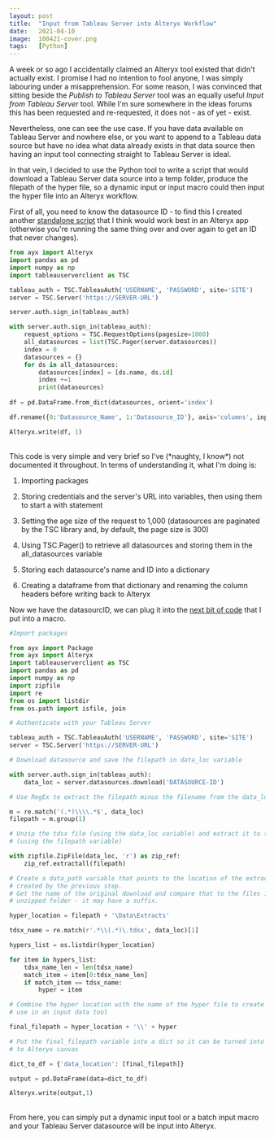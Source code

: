 ```yaml
---
layout: post
title:  "Input from Tableau Server into Alteryx Workflow"
date:   2021-04-10
image:  100421-cover.png
tags:   [Python]
---
```

A week or so ago I accidentally claimed an Alteryx tool existed that didn't actually exist. I promise I had no intention to fool anyone, I was simply labouring under a misapprehension. For some reason, I was convinced that sitting beside the *Publish to Tableau Server* tool was an equally useful *Input from Tableau Server* tool. While I'm sure somewhere in the ideas forums this has been requested and re-requested, it does not - as of yet - exist.

Nevertheless, one can see the use case. If you have data available on Tableau Server and nowhere else, or you want to append to a Tableau data source but have no idea what data already exists in that data source then having an input tool connecting straight to Tableau Server is ideal.

In that vein, I decided to use the Python tool to write a script that would download a Tableau Server data source into a temp folder, produce the filepath of the hyper file, so a dynamic input or input macro could then input the hyper file into an Alteryx workflow.

First of all, you need to know the datasource ID - to find this I created another [standalone script](https://github.com/CRMarland/tableauservertoalteryx/blob/master/tabserverdatasourceids.py) that I think would work best in an Alteryx app (otherwise you're running the same thing over and over again to get an ID that never changes).

```python
from ayx import Alteryx
import pandas as pd
import numpy as np
import tableauserverclient as TSC

tableau_auth = TSC.TableauAuth('USERNAME', 'PASSWORD', site='SITE')
server = TSC.Server('https://SERVER-URL')

server.auth.sign_in(tableau_auth)

with server.auth.sign_in(tableau_auth):
    request_options = TSC.RequestOptions(pagesize=1000)
    all_datasources = list(TSC.Pager(server.datasources))
    index = 0
    datasources = {}
    for ds in all_datasources:
        datasources[index] = [ds.name, ds.id]
        index +=1
        print(datasources)
       
df = pd.DataFrame.from_dict(datasources, orient='index')

df.rename({0:'Datasource_Name', 1:'Datasource_ID'}, axis='columns', inplace=True)

Alteryx.write(df, 1)
```
<br/>
This code is very simple and very brief so I've (*naughty, I know*) not documented it throughout. In terms of understanding it, what I'm doing is:

1. Importing packages

2. Storing credentials and the server's URL into variables, then using them to start a with statement

3. Setting the age size of the request to 1,000 (datasources are paginated by the TSC library and, by default, the page size is 300)

4. Using TSC.Pager() to retrieve all datasources and storing them in the all_datasources variable

5. Storing each datasource's name and ID into a dictionary

6. Creating a dataframe from that dictionary and renaming the column headers before writing back to Alteryx

Now we have the datasourcID, we can plug it into the [next bit of code](https://github.com/CRMarland/tableauservertoalteryx/blob/master/tableaudatasourcedownload.py) that I put into a macro.

```python
#Import packages

from ayx import Package
from ayx import Alteryx
import tableauserverclient as TSC
import pandas as pd
import numpy as np
import zipfile
import re
from os import listdir
from os.path import isfile, join

# Authenticate with your Tableau Server

tableau_auth = TSC.TableauAuth('USERNAME', 'PASSWORD', site='SITE')
server = TSC.Server('https://SERVER-URL')

# Download datasource and save the filepath in data_loc variable

with server.auth.sign_in(tableau_auth):
    data_loc = server.datasources.download('DATASOURCE-ID')

# Use RegEx to extract the filepath minus the filename from the data_loc variable

m = re.match('(.*)\\\\.*$', data_loc)
filepath = m.group(1)

# Unzip the tdsx file (using the data_loc variable) and extract it to the folder
# (using the filepath variable)

with zipfile.ZipFile(data_loc, 'r') as zip_ref:
    zip_ref.extractall(filepath)

# Create a data_path variable that points to the location of the extracted hyper file
# created by the previous step.
# Get the name of the original download and compare that to the files in the 
# unzipped folder - it may have a suffix. 

hyper_location = filepath + '\Data\Extracts'

tdsx_name = re.match(r'.*\\(.*)\.tdsx', data_loc)[1]

hypers_list = os.listdir(hyper_location)

for item in hypers_list:
    tdsx_name_len = len(tdsx_name)
    match_item = item[0:tdsx_name_len]
    if match_item == tdsx_name:
        hyper = item

# Combine the hyper location with the name of the hyper file to create the full path to
# use in an input data tool

final_filepath = hyper_location + '\\' + hyper

# Put the final_filepath variable into a dict so it can be turned into a df and exported
# to Alteryx canvas

dict_to_df = {'data_location': [final_filepath]}

output = pd.DataFrame(data=dict_to_df)

Alteryx.write(output,1)
```
<br/>
From here, you can simply put a dynamic input tool or a batch input macro and your Tableau Server datasource will be input into Alteryx.